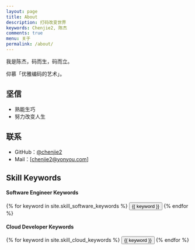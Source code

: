 ```yaml
---
layout: page
title: About
description: 打码改变世界
keywords: Chenjie2, 陈杰
comments: true
menu: 关于
permalink: /about/
---
```


我是陈杰，码而生，码而立。

仰慕「优雅编码的艺术」。

## 坚信

* 熟能生巧
* 努力改变人生

## 联系

* GitHub：[@chenjie2](https://github.com/chenjie2)
* Mail：[chenjie2@yonyou.com]

## Skill Keywords

#### Software Engineer Keywords
<div class="btn-inline">
    {% for keyword in site.skill_software_keywords %}
    <button class="btn btn-outline" type="button">{{ keyword }}</button>
    {% endfor %}
</div>

#### Cloud Developer Keywords
<div class="btn-inline">
    {% for keyword in site.skill_cloud_keywords %}
    <button class="btn btn-outline" type="button">{{ keyword }}</button>
    {% endfor %}
</div>

